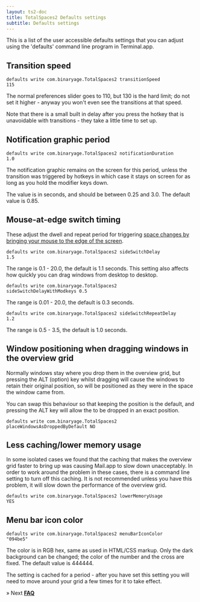 ```yaml
---
layout: ts2-doc
title: TotalSpaces2 Defaults settings
subtitle: Defaults settings
---
```


This is a list of the user accessible defaults settings that you can adjust using the 'defaults' command line program in Terminal.app.

## <a id="faster-transitions"></a>Transition speed

<code>defaults write com.binaryage.TotalSpaces2 transitionSpeed 115</code>

The normal preferences slider goes to 110, but 130 is the hard limit; do not set it higher - anyway you won't even see the transitions at that speed. 

Note that there is a small built in delay after you press the hotkey that is unavoidable with transitions - they take a little time to set up.

## <a id="longer-notifications"></a>Notification graphic period

<code>defaults write com.binaryage.TotalSpaces2 notificationDuration 1.0</code>

The notification graphic remains on the screen for this period, unless the transition was triggered by hotkeys in which case it stays on screen for as long as you hold the modifier keys down.

The value is in seconds, and should be between 0.25 and 3.0. The default value is 0.85.

## <a id="mouse-edge-timings"></a>Mouse-at-edge switch timing

These adjust the dwell and repeat period for triggering [space changes by bringing your mouse to the edge of the screen](/mouse-edges2).

<code>defaults write com.binaryage.TotalSpaces2 sideSwitchDelay 1.5</code>

The range is 0.1 - 20.0, the default is 1.1 seconds. This setting also affects how quickly you can drag windows from desktop to desktop.

<code>defaults write com.binaryage.TotalSpaces2 sideSwitchDelayWithModkeys 0.5</code>

The range is 0.01 - 20.0, the default is 0.3 seconds.

<code>defaults write com.binaryage.TotalSpaces2 sideSwitchRepeatDelay 1.2</code>

The range is 0.5 - 3.5, the default is 1.0 seconds.

## <a id="place-window-as-dropped"></a>Window positioning when dragging windows in the overview grid

Normally windows stay where you drop them in the overview grid, but pressing the ALT (option) key whilst dragging will cause the windows to retain their original position, so will be positioned as they were in the space the window came from.

You can swap this behaviour so that keeping the position is the default, and pressing the ALT key will allow the to be dropped in an exact position.

<code>defaults write com.binaryage.TotalSpaces2 placeWindowsAsDroppedByDefault NO</code>

## <a id="lower-memory-usage"></a>Less caching/lower memory usage

In some isolated cases we found that the caching that makes the overview grid faster to bring up was causing Mail.app to slow down unacceptably. In order to work around the problem in these cases, there is a command line setting to turn off this caching. It is not recommended unless you have this problem, it will slow down the performance of the overview grid.

<code>defaults write com.binaryage.TotalSpaces2 lowerMemoryUsage YES</code>

## <a id="menu-bar-icon-color"></a>Menu bar icon color

<code>defaults write com.binaryage.TotalSpaces2 menuBarIconColor "094be5"</code>

The color is in RGB hex, same as used in HTML/CSS markup. Only the dark background can be changed; the color of the number and the cross are fixed. The default value is 444444.

The setting is cached for a period - after you have set this setting you will need to move around your grid a few times for it to take effect.

&raquo; Next [**FAQ**](/faq2)